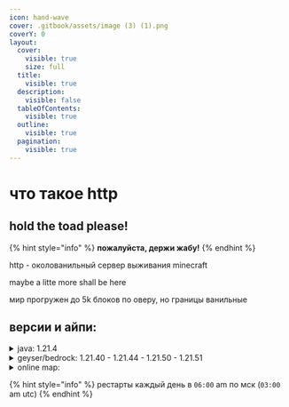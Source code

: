 ```yaml
---
icon: hand-wave
cover: .gitbook/assets/image (3) (1).png
coverY: 0
layout:
  cover:
    visible: true
    size: full
  title:
    visible: true
  description:
    visible: false
  tableOfContents:
    visible: true
  outline:
    visible: true
  pagination:
    visible: true
---
```


# что такое http

## hold the toad please!

{% hint style="info" %}
**пожалуйста, держи жабу!**
{% endhint %}

http - околованильный сервер выживания minecraft

maybe a litte more shall be here

мир прогружен до 5k блоков по оверу, но границы ванильные

## версии и айпи:

<details>

<summary>java: 1.21.4</summary>

ip: `95.217.39.47:9999`

</details>

<details>

<summary>geyser/bedrock: 1.21.40 - 1.21.44 - 1.21.50 - 1.21.51</summary>

ip: `95.217.39.47`

port: `3333`

</details>

<details>

<summary>online map:</summary>

[`http://95.217.39.47:1488`](http://95.217.39.47:1488)

</details>

{% hint style="info" %}
рестарты каждый день в `06:00` am по мск (`03:00` am utc)
{% endhint %}
